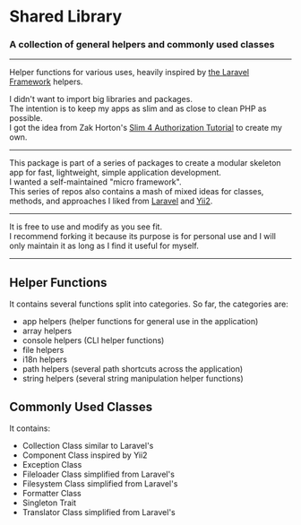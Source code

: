 # Shared Library

### A collection of general helpers and commonly used classes

---

Helper functions for various uses, heavily inspired by [the Laravel Framework](https://github.com/laravel/framework) helpers.

I didn't want to import big libraries and packages.<br/>
The intention is to keep my apps as slim and as close to clean PHP as possible.<br/>
I got the idea from Zak Horton's [Slim 4 Authorization Tutorial](https://github.com/zhorton34/authorize-slim-4) to create my own.<br/>

---

This package is part of a series of packages to create a modular skeleton app for fast, lightweight, simple application development.<br/>
I wanted a self-maintained "micro framework".<br/>
This series of repos also contains a mash of mixed ideas for classes, methods, and approaches I liked from [Laravel](https://github.com/laravel) and [Yii2](https://github.com/yiisoft).<br/>

---

It is free to use and modify as you see fit.<br/>
I recommend forking it because its purpose is for personal use and I will only maintain it as long as I find it useful for myself.

---

## Helper Functions

It contains several functions split into categories. So far, the categories are:

-   app helpers (helper functions for general use in the application)
-   array helpers
-   console helpers (CLI helper functions)
-   file helpers
-   i18n helpers
-   path helpers (several path shortcuts across the application)
-   string helpers (several string manipulation helper functions)

## Commonly Used Classes

It contains:

-   Collection Class similar to Laravel's
-   Component Class inspired by Yii2
-   Exception Class
-   Fileloader Class simplified from Laravel's
-   Filesystem Class simplified from Laravel's
-   Formatter Class
-   Singleton Trait
-   Translator Class simplified from Laravel's
